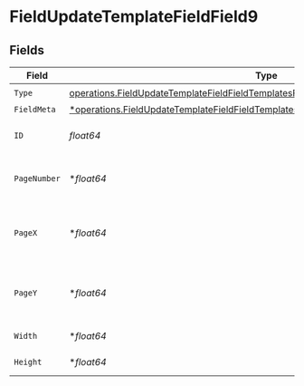 # FieldUpdateTemplateFieldField9


## Fields

| Field                                                                                                                                                                                       | Type                                                                                                                                                                                        | Required                                                                                                                                                                                    | Description                                                                                                                                                                                 |
| ------------------------------------------------------------------------------------------------------------------------------------------------------------------------------------------- | ------------------------------------------------------------------------------------------------------------------------------------------------------------------------------------------- | ------------------------------------------------------------------------------------------------------------------------------------------------------------------------------------------- | ------------------------------------------------------------------------------------------------------------------------------------------------------------------------------------------- |
| `Type`                                                                                                                                                                                      | [operations.FieldUpdateTemplateFieldFieldTemplatesFieldsRequestRequestBody9Type](../../models/operations/fieldupdatetemplatefieldfieldtemplatesfieldsrequestrequestbody9type.md)            | :heavy_check_mark:                                                                                                                                                                          | N/A                                                                                                                                                                                         |
| `FieldMeta`                                                                                                                                                                                 | [*operations.FieldUpdateTemplateFieldFieldTemplatesFieldsRequestRequestBody9FieldMeta](../../models/operations/fieldupdatetemplatefieldfieldtemplatesfieldsrequestrequestbody9fieldmeta.md) | :heavy_minus_sign:                                                                                                                                                                          | N/A                                                                                                                                                                                         |
| `ID`                                                                                                                                                                                        | *float64*                                                                                                                                                                                   | :heavy_check_mark:                                                                                                                                                                          | The ID of the field to update.                                                                                                                                                              |
| `PageNumber`                                                                                                                                                                                | **float64*                                                                                                                                                                                  | :heavy_minus_sign:                                                                                                                                                                          | The page number the field will be on.                                                                                                                                                       |
| `PageX`                                                                                                                                                                                     | **float64*                                                                                                                                                                                  | :heavy_minus_sign:                                                                                                                                                                          | The X coordinate of where the field will be placed.                                                                                                                                         |
| `PageY`                                                                                                                                                                                     | **float64*                                                                                                                                                                                  | :heavy_minus_sign:                                                                                                                                                                          | The Y coordinate of where the field will be placed.                                                                                                                                         |
| `Width`                                                                                                                                                                                     | **float64*                                                                                                                                                                                  | :heavy_minus_sign:                                                                                                                                                                          | The width of the field.                                                                                                                                                                     |
| `Height`                                                                                                                                                                                    | **float64*                                                                                                                                                                                  | :heavy_minus_sign:                                                                                                                                                                          | The height of the field.                                                                                                                                                                    |